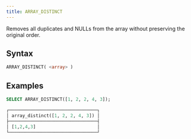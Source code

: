 ```yaml
---
title: ARRAY_DISTINCT
---
```


Removes all duplicates and NULLs from the array without preserving the original order.

## Syntax

```sql
ARRAY_DISTINCT( <array> )
```

## Examples

```sql
SELECT ARRAY_DISTINCT([1, 2, 2, 4, 3]);

┌─────────────────────────────────┐
│ array_distinct([1, 2, 2, 4, 3]) │
├─────────────────────────────────┤
│ [1,2,4,3]                       │
└─────────────────────────────────┘
```